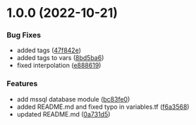 # 1.0.0 (2022-10-21)


### Bug Fixes

* added tags ([47f842e](https://github.com/data-platform-hq/terraform-azurerm-mssql-database/commit/47f842ee6e6ff3986a4cc4e8cb94ab776886a3d0))
* added tags to vars ([8bd5ba6](https://github.com/data-platform-hq/terraform-azurerm-mssql-database/commit/8bd5ba68a9edc039086efff5911692e12810d242))
* fixed interpolation ([e888619](https://github.com/data-platform-hq/terraform-azurerm-mssql-database/commit/e8886198fb0d12d695c849fb2f130e3c0560bf61))


### Features

* add mssql database module ([bc83fe0](https://github.com/data-platform-hq/terraform-azurerm-mssql-database/commit/bc83fe0144a611a51433898ff1191e78c385fda7))
* added README.md and fixed typo in variables.tf ([f6a3568](https://github.com/data-platform-hq/terraform-azurerm-mssql-database/commit/f6a35686a3ecc61c7cbf7b0f9c2c40b6e099b594))
* updated README.md ([0a731d5](https://github.com/data-platform-hq/terraform-azurerm-mssql-database/commit/0a731d5e61f0a5060f0101e4daf62091c71b1f84))
